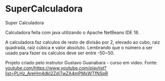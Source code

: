 # SuperCalculadora

Super Calculadora 

Calculadora feita com java utilizando o Apache NetBeans IDE 18.

A calculadora faz calculos de resto de divisão por 2, elevado ao cubo, raiz quadrada, raiz cúbica e valor absoluto.
Lembrando que o número a ser usado para fazer os calculos deve ser entre -50~50.

Projeto criado pelo instrutor Gustavo Guanabara - curso em video.
Fonte: [youtube.com/](https://www.youtube.com/playlist?list=PLHz_AreHm4dkI2ZdjTwZA4mPMxWTfNSpR)https://www.youtube.com/playlist?list=PLHz_AreHm4dkI2ZdjTwZA4mPMxWTfNSpR
